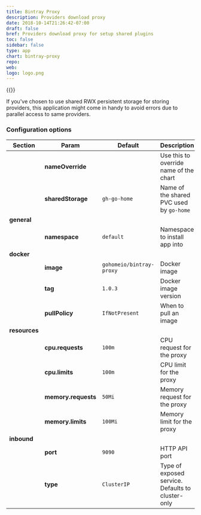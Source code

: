 ```yaml
---
title: Bintray Proxy
description: Providers download proxy
date: 2018-10-14T21:26:42-07:00
draft: false
bref: Providers download proxy for setup shared plugins
toc: false
sidebar: false
type: app
chart: bintray-proxy
repo: 
web:
logo: logo.png
---
```

{{<app>}}

If you've chosen to use shared RWX persistent storage for storing providers,
this application might come in handy to avoid errors due to parallel access to
same providers.

### Configuration options

| Section | Param | Default | Description |
|---------|-------|---------|-------------|
|| **nameOverride** || Use this to override name of the chart |
|| **sharedStorage** | `gh-go-home` | Name of the shared PVC used by `go-home` |
| **general** |
|| **namespace** | `default` | Namespace to install app into |
| **docker** |
|| **image** | `gohomeio/bintray-proxy` | Docker image |
|| **tag** | `1.0.3` | Docker image version |
|| **pullPolicy** | `IfNotPresent` | When to pull an image |
| **resources** |
|| **cpu.requests** | `100m` | CPU request for the proxy |
|| **cpu.limits** | `100m` | CPU limit for the proxy |
|| **memory.requests** | `50Mi` | Memory request for the proxy |
|| **memory.limits** | `100Mi` | Memory limit for the proxy |
| **inbound** |
|| **port** | `9090` | HTTP API port |
|| **type** | `ClusterIP` | Type of exposed service. Defaults to cluster-only |
